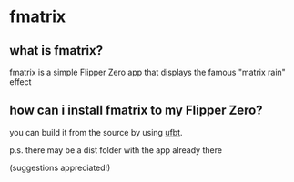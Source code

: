 # fmatrix

## what is fmatrix?
fmatrix is a simple Flipper Zero app that displays the famous "matrix rain" effect

## how can i install fmatrix to my Flipper Zero?
you can build it from the source by using [ufbt](https://github.com/flipperdevices/flipperzero-ufbt).

p.s. there may be a dist folder with the app already there

(suggestions appreciated!)
